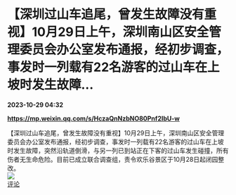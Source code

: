 # 【深圳过山车追尾，曾发生故障没有重视】10月29日上午，深圳南山区安全管理委员会办公室发布通报，经初步调查，事发时一列载有22名游客的过山车在上坡时发生故障...

**2023-10-29 04:32**

**https://mp.weixin.qq.com/s/HczaQnNzbNO80Pnf2IbU-w**

【深圳过山车追尾，曾发生故障没有重视】10月29日上午，深圳南山区安全管理委员会办公室发布通报，经初步调查，事发时一列载有22名游客的过山车在上坡时发生故障，突然沿轨道倒滑，与另一列已到站正在下客的过山车发生碰撞，所有伤者无生命危险。目前已成立联合调查组，责令欢乐谷景区于10月28日起闭园整改。  
![](https://img3.chouti.com/CHOUTI_20231029/5A2D57238CCC441B8ECF77642ED230DD_W832H832.jpeg)  
[评论](https://m.chouti.com/link/40438039)